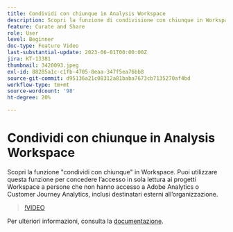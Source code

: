```yaml
---
title: Condividi con chiunque in Analysis Workspace
description: Scopri la funzione di condivisione con chiunque in Workspace. Puoi utilizzare questa funzione per concedere l’accesso in sola lettura ai progetti Workspace a persone che non hanno accesso a Adobe Analytics o CJA, inclusi destinatari esterni all’organizzazione.
feature: Curate and Share
role: User
level: Beginner
doc-type: Feature Video
last-substantial-update: 2023-06-01T00:00:00Z
jira: KT-13381
thumbnail: 3420093.jpeg
exl-id: 88285a1c-c1fb-4705-8eaa-347f5ea76bb8
source-git-commit: d95136a21c08312a81baba7673cb7135270af4bd
workflow-type: tm+mt
source-wordcount: '98'
ht-degree: 20%

---
```


# Condividi con chiunque in Analysis Workspace

Scopri la funzione &quot;condividi con chiunque&quot; in Workspace. Puoi utilizzare questa funzione per concedere l’accesso in sola lettura ai progetti Workspace a persone che non hanno accesso a Adobe Analytics o Customer Journey Analytics, inclusi destinatari esterni all’organizzazione.

>[!VIDEO](https://video.tv.adobe.com/v/3420093/?learn=on)

Per ulteriori informazioni, consulta la [documentazione](https://experienceleague.adobe.com/docs/analytics/analyze/analysis-workspace/curate-share/share-projects.html?lang=it#share-public-link).
